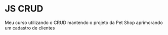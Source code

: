 # JS CRUD
 Meu curso utilizando o CRUD mantendo o projeto da Pet Shop aprimorando um cadastro de clientes
